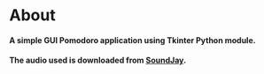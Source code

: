 # About
#### A simple GUI Pomodoro application using Tkinter Python module.
#### The audio used is downloaded from [SoundJay].
[Soundjay]: https://www.soundjay.com/